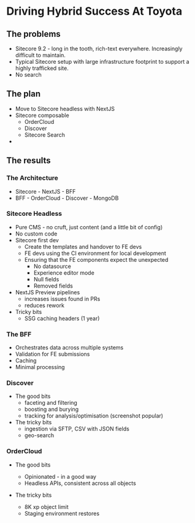 # Driving Hybrid Success At Toyota

## The problems

* Sitecore 9.2 - long in the tooth, rich-text everywhere. Increasingly difficult to maintain.
* Typical Sitecore setup with large infrastructure footprint to support a highly trafficked site.
* No search

## The plan

* Move to Sitecore headless with NextJS
* Sitecore composable
   - OrderCloud
   - Discover
   - Sitecore Search
* 

## The results

### The Architecture
* Sitecore - NextJS - BFF
* BFF - OrderCloud - Discover - MongoDB


### Sitecore Headless
* Pure CMS - no cruft, just content (and a little bit of config)
* No custom code
* Sitecore first dev
  - Create the templates and handover to FE devs
  - FE devs using the CI environment for local development
  - Ensuring that the FE components expect the unexpected
    - No datasource
    - Experience editor mode
    - Null fields
    - Removed fields
* NextJS Preview pipelines
   - increases issues found in PRs
   - reduces rework
* Tricky bits
   - SSG caching headers (1 year)

### The BFF
* Orchestrates data across multiple systems
* Validation for FE submissions
* Caching
* Minimal processing

### Discover
* The good bits
   - faceting and filtering
   - boosting and burying
   - tracking for analysis/optimisation (screenshot popular)
* The tricky bits
   - ingestion via SFTP, CSV with JSON fields
   - geo-search

### OrderCloud
* The good bits
   - Opinionated - in a good way
   - Headless APIs, consistent across all objects

* The tricky bits
   - 8K xp object limit
   - Staging environment restores